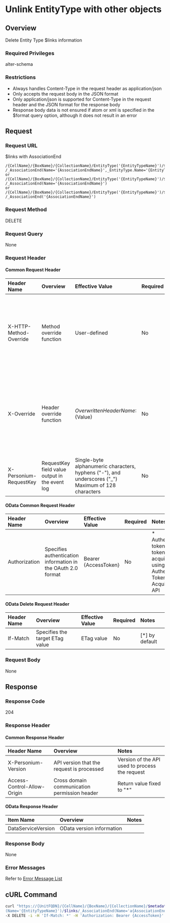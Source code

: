 # Unlink EntityType with other objects

## Overview

Delete Entity Type $links information

### Required Privileges

alter-schema

### Restrictions

* Always handles Content-Type in the request header as application/json
* Only accepts the request body in the JSON format
* Only application/json is supported for Content-Type in the request header and the JSON format for the response body
* Response body data is not ensured if atom or xml is specified in the $format query option, although it does not result in an error


## Request

### Request URL

$links with AssociationEnd

```
/{CellName}/{BoxName}/{CollectionName}/EntityType('{EntityTypeName}')/$links
/_AssociationEnd(Name='{AssociationEndName}',_EntityType.Name='{EntityTypeName}')
or
/{CellName}/{BoxName}/{CollectionName}/EntityType('{EntityTypeName}')/$links
/_AssociationEnd(Name='{AssociationEndName}')
or
/{CellName}/{BoxName}/{CollectionName}/EntityType('{EntityTypeName}')/$links
/_AssociationEnd('{AssociationEndName}')
```

### Request Method

DELETE

### Request Query

None

### Request Header

#### Common Request Header

|Header Name|Overview|Effective Value|Required|Notes|
|:--|:--|:--|:--|:--|
|X-HTTP-Method-Override|Method override function|User-defined|No|Specifying this value in a request with the POST method indicates that the specified value is used as the method|
|X-Override|Header override function|${OverwrittenHeaderName}:${Value}|No|The normal HTTP header value is overwritten. Specify multiple X-Override headers for the overwriting of multiple headers|
|X-Personium-RequestKey|RequestKey field value output in the event log|Single-byte alphanumeric characters, hyphens ("-"), and underscores ("_")<br>Maximum of 128 characters|No||

#### OData Common Request Header

|Header Name|Overview|Effective Value|Required|Notes|
|:--|:--|:--|:--|:--|
|Authorization|Specifies authentication information in the OAuth 2.0 format|Bearer {AccessToken}|No|* Authentication tokens are the tokens acquired using the Authentication Token Acquisition API|

#### OData Delete Request Header

|Header Name|Overview|Effective Value|Required|Notes|
|:--|:--|:--|:--|:--|
|If-Match|Specifies the target ETag value|ETag value|No|[*] by default|

### Request Body

None


## Response

### Response Code

204

### Response Header

#### Common Response Header

|Header Name|Overview|Notes|
|:--|:--|:--|
|X-Personium-Version|API version that the request is processed|Version of the API used to process the request|
|Access-Control-Allow-Origin|Cross domain communication permission header|Return value fixed to "*"|

#### OData Response Header

|Item Name|Overview|Notes|
|:--|:--|:--|
|DataServiceVersion|OData version information||

### Response Body

None

### Error Messages

Refer to [Error Message List](004_Error_Messages.md)


## cURL Command

```sh
curl "https://{UnitFQDN}/{CellName}/{BoxName}/{CollectionName}/$metadata/EntityType\
(Name='{EntityTypeName}')/$links/_AssociationEnd(Name='a{AssociationEndName}',_EntityType.Name='{EntityTypeName}')" \
-X DELETE -i -H 'If-Match: *' -H 'Authorization: Bearer {AccessToken}' -H 'Accept: application/json'
```


